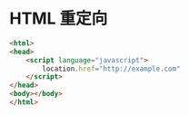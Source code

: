 # HTML 重定向

```html
<html>
<head>
    <script language="javascript">
        location.href="http://example.com"
    </script>
</head>
<body></body>
</html>
```
